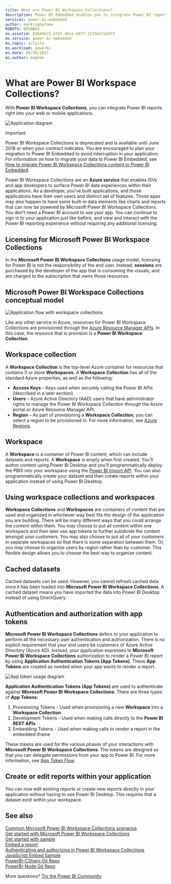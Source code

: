 ```yaml
---
title: What are Power BI Workspace Collections?
description: Power BI Embedded enables you to integrate Power BI reports into your web or mobile applications so you don't need to build custom solutions.
services: power-bi-embedded
author: markingmyname
ROBOTS: NOINDEX
ms.assetid: 03649b72-b7d7-40ca-b077-12356d72d4f3
ms.service: power-bi-embedded
ms.topic: article
ms.workload: powerbi
ms.date: 09/20/2017
ms.author: maghan
---
```

# What are Power BI Workspace Collections?

With **Power BI Workspace Collections**, you can integrate Power BI reports right into your web or mobile applications.

![Application diagram](media/what-are-power-bi-workspace-collections/what-is.png)

> [!IMPORTANT]
> Power BI Workspace Collections is deprecated and is available until June 2018 or when your contract indicates. You are encouraged to plan your migration to Power BI Embedded to avoid interruption in your application. For information on how to migrate your data to Power BI Embedded, see [How to migrate Power BI Workspace Collections content to Power BI Embedded](https://powerbi.microsoft.com/documentation/powerbi-developer-migrate-from-powerbi-embedded/).

Power BI Workspace Collections are an **Azure service** that enables ISVs and app developers to surface Power BI data experiences within their applications. As a developer, you've built applications, and those applications have their own users and distinct set of features. Those apps may also happen to have some built-in data elements like charts and reports that can now be powered by Microsoft Power BI Workspace Collections. You don’t need a Power BI account to use your app. You can continue to sign in to your application just like before, and view and interact with the Power BI reporting experience without requiring any additional licensing.

## Licensing for Microsoft Power BI Workspace Collections

In the **Microsoft Power BI Workspace Collections** usage model, licensing for Power BI is not the responsibility of the end user.  Instead, **sessions** are purchased by the developer of the app that is consuming the visuals, and are charged to the subscription that owns those resources. 

## Microsoft Power BI Workspace Collections conceptual model

![Application flow with workspace collections](media/what-are-power-bi-workspace-collections/model.png)

Like any other service in Azure, resources for Power BI Workspace Collections are provisioned through the [Azure Resource Manager APIs](https://msdn.microsoft.com/library/mt712306.aspx). In this case, the resource that is provision is a **Power BI Workspace Collection**.

## Workspace collection

A **Workspace Collection** is the top-level Azure container for resources that contains 0 or more **Workspaces**.  A **Workspace** **Collection** has all of the standard Azure properties, as well as the following:

* **Access Keys** – Keys used when securely calling the Power BI APIs (described in a later section).
* **Users** – Azure Active Directory (AAD) users that have administrator rights to manage the Power BI Workspace Collection through the Azure portal or Azure Resource Manager API.
* **Region** – As part of provisioning a **Workspace Collection**, you can select a region to be provisioned in. For more information, see [Azure Regions](https://azure.microsoft.com/regions/).

## Workspace

A **Workspace** is a container of Power BI content, which can include datasets and reports. A **Workspace** is empty when first created. You’ll author content using Power BI Desktop and you'll programmatically deploy the PBIX into your workspace using the [Power BI Import API](https://msdn.microsoft.com/library/mt711504.aspx). You can also programmatically create your dataset and then create reports within your application instead of using Power BI Desktop.

## Using workspace collections and workspaces

**Workspace Collections** and **Workspaces** are containers of content that are used and organized in whichever way best fits the design of the application you are building. There will be many different ways that you could arrange the content within them. You may choose to put all content within one workspace and then later use app tokens to further subdivide the content amongst your customers. You may also choose to put all of your customers in separate workspaces so that there is some separation between them. Or, you may choose to organize users by region rather than by customer. This flexible design allows you to choose the best way to organize content.

## Cached datasets

Cached datasets can be used.  However, you cannot refresh cached data once it has been loaded into **Microsoft Power BI Workspace Collections**. A cached dataset means you have imported the data into Power BI Desktop instead of using DirectQuery.

## Authentication and authorization with app tokens

**Microsoft Power BI Workspace Collections** defers to your application to perform all the necessary user authentication and authorization. There is no explicit requirement that your end users be customers of Azure Active Directory (Azure AD).  Instead, your application expresses to **Microsoft Power BI Workspace Collections** authorization to render a Power BI report by using **Application Authentication Tokens (App Tokens)**.  These **App Tokens** are created as needed when your app wants to render a report.

![App token usage diagram](media/what-are-power-bi-workspace-collections/app-tokens.png)

**Application Authentication Tokens (App Tokens)** are used to authenticate against **Microsoft Power BI Workspace Collections**.  There are three types of **App Tokens**:

1. Provisioning Tokens - Used when provisioning a new **Workspace** into a **Workspace Collection**
2. Development Tokens - Used when making calls directly to the **Power BI REST APIs**
3. Embedding Tokens - Used when making calls to render a report in the embedded iframe

These tokens are used for the various phases of your interactions with **Microsoft Power BI Workspace Collections**.  The tokens are designed so that you can delegate permissions from your app to Power BI. For more information, see [App Token Flow](app-token-flow.md).

## Create or edit reports within your application

You can now edit existing reports or create new reports directly in your application without having to use Power BI Desktop. This requires that a dataset exist within your workspace.

## See also

[Common Microsoft Power BI Workspace Collections scenarios](scenarios.md)  
[Get started with Microsoft Power BI Workspace Collections](get-started.md)  
[Get started with sample](get-started-sample.md)  
[Embed a report](embed-report.md)  
[Authenticating and authorizing in Power BI Workspace Collections](app-token-flow.md)  
[JavaScript Embed Sample](https://microsoft.github.io/PowerBI-JavaScript/demo/)  
[PowerBI-CSharp Git Repo](https://github.com/Microsoft/PowerBI-CSharp)  
[PowerBI-Node Git Repo](https://github.com/Microsoft/PowerBI-Node)  

More questions? [Try the Power BI Community](https://community.powerbi.com/)
